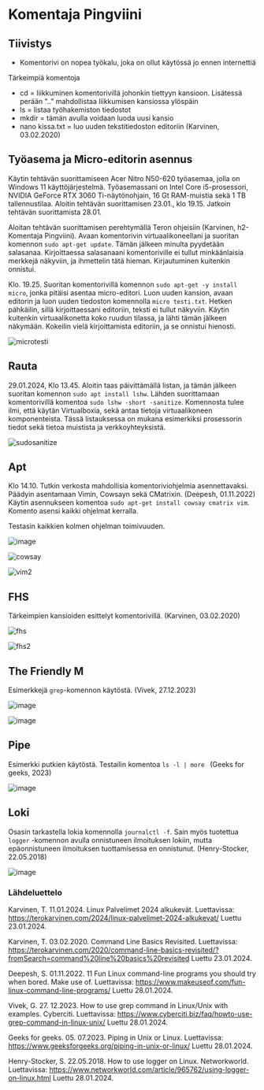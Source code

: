 # Komentaja Pingviini

## Tiivistys

- Komentorivi on nopea työkalu, joka on ollut käytössä jo ennen internettiä

Tärkeimpiä komentoja

- cd = liikkuminen komentorivillä johonkin tiettyyn kansioon. Lisätessä perään ".." mahdollistaa liikkumisen kansiossa ylöspäin
- ls = listaa työhakemiston tiedostot
- mkdir = tämän avulla voidaan luoda uusi kansio
- nano kissa.txt = luo uuden tekstitiedoston editoriin
  (Karvinen, 03.02.2020)

## Työasema ja Micro-editorin asennus

Käytin tehtävän suorittamiseen Acer Nitro N50-620 työasemaa, jolla on Windows 11 käyttöjärjestelmä. Työasemassani on Intel Core i5-prosessori, NVIDIA GeForce RTX 3060 Ti-näytönohjain, 16 Gt RAM-muistia sekä 1 TB tallennustilaa. Aloitin tehtävän suorittamisen 23.01., klo 19.15. Jatkoin tehtävän suorittamista 28.01.

Aloitan tehtävän suorittamisen perehtymällä Teron ohjeisiin (Karvinen, h2- Komentaja Pingviini). Avaan komentorivin virtuaalikoneellani ja suoritan komennon `sudo apt-get update`. Tämän jälkeen minulta pyydetään salasanaa. Kirjoittaessa salasanaani komentoriville ei tullut minkäänlaisia merkkejä näkyviin, ja ihmettelin tätä hieman. Kirjautuminen kuitenkin onnistui. 

Klo. 19.25. Suoritan komentorivillä komennon `sudo apt-get -y install micro`, jonka pitäisi asentaa micro-editori. Luon uuden kansion, avaan editorin ja luon uuden tiedoston komennolla `micro testi.txt`. Hetken pähkäilin, sillä kirjoittaessani editoriin, teksti ei tullut näkyviin. Käytin kuitenkin virtuaalikonetta koko ruudun tilassa, ja lähti tämän jälkeen näkymään. Kokeilin vielä kirjoittamista editoriin, ja se onnistui hienosti. 


![microtesti](https://github.com/bhd471/linux-palvelimet/assets/148760837/14929848-fa8e-49c2-89c6-6f8f80752c3d)





## Rauta

29.01.2024, Klo 13.45. Aloitin taas päivittämällä listan, ja tämän jälkeen suoritan komennon `sudo apt install lshw`. Lähden suorittamaan komentorivillä komentoa `sudo lshw -short -sanitize`. Komennosta tulee ilmi, että käytän Virtualboxia, sekä antaa tietoja virtuaalikoneen komponenteista. Tässä listauksessa on mukana esimerkiksi prosessorin tiedot sekä tietoa muistista ja verkkoyhteyksistä. 


![sudosanitize](https://github.com/bhd471/linux-palvelimet/assets/148760837/aacbb5c3-245d-47ab-8e0e-76d9b3076b59)


## Apt

Klo 14.10. Tutkin verkosta mahdollisia komentoriviohjelmia asennettavaksi. Päädyin asentamaan Vimin, Cowsayn sekä CMatrixin. (Deepesh, 01.11.2022) Käytin asennukseen komentoa `sudo apt-get install cowsay cmatrix vim`. Komento asensi kaikki ohjelmat kerralla. 

Testasin kaikkien kolmen ohjelman toimivuuden. 


![image](https://github.com/bhd471/linux-palvelimet/assets/148760837/591f0c73-a396-4033-870b-2b5f616c49c7)


![cowsay](https://github.com/bhd471/linux-palvelimet/assets/148760837/8ab06707-a9a2-4aa5-9fc4-7fb15b6f85ef)


![vim2](https://github.com/bhd471/linux-palvelimet/assets/148760837/8dfebc55-54c3-445e-9b44-33e5c92a64ec)


## FHS

Tärkeimpien kansioiden esittelyt komentorivillä. (Karvinen, 03.02.2020)

![fhs](https://github.com/bhd471/linux-palvelimet/assets/148760837/552c5f96-5066-4648-b2e2-07be61acee28)






![fhs2](https://github.com/bhd471/linux-palvelimet/assets/148760837/df36869c-5c7f-441d-aa97-0263e0f32fcf)

## The Friendly M

Esimerkkejä `grep`-komennon käytöstä. 
(Vivek, 27.12.2023)



![image](https://github.com/bhd471/linux-palvelimet/assets/148760837/df940c69-63e8-428c-ac2e-7187e05ef222)



![image](https://github.com/bhd471/linux-palvelimet/assets/148760837/575af8ed-fbf5-4492-a1d7-823fd44f5824)



## Pipe

Esimerkki putkien käytöstä. Testailin komentoa `ls -l | more `
(Geeks for geeks, 2023)



![image](https://github.com/bhd471/linux-palvelimet/assets/148760837/99463fb6-6ea5-4f70-9529-e2c5c1725256)

## Loki

Osasin tarkastella lokia komennolla `journalctl -f`. Sain myös tuotettua `logger` -komennon avulla onnistuneen ilmoituksen lokiin, mutta epäonnistuneen ilmoituksen tuottamisessa en onnistunut. 
(Henry-Stocker, 22.05.2018)



![image](https://github.com/bhd471/linux-palvelimet/assets/148760837/df5ff3b3-a234-4f9f-966c-f0d33f85da77)




### Lähdeluettelo

Karvinen, T. 11.01.2024. Linux Palvelimet 2024 alkukevät. Luettavissa: https://terokarvinen.com/2024/linux-palvelimet-2024-alkukevat/
Luettu 23.01.2024.

Karvinen, T. 03.02.2020. Command Line Basics Revisited. Luettavissa: https://terokarvinen.com/2020/command-line-basics-revisited/?fromSearch=command%20line%20basics%20revisited 
Luettu 23.01.2024.

Deepesh, S. 01.11.2022. 11 Fun Linux command-line programs you should try when bored. Make use of. Luettavissa: https://www.makeuseof.com/fun-linux-command-line-programs/
Luettu 28.01.2024.

Vivek, G. 27. 12.2023. How to use grep command in Linux/Unix with examples. Cyberciti. Luettavissa: https://www.cyberciti.biz/faq/howto-use-grep-command-in-linux-unix/
Luettu 28.01.2024.

Geeks for geeks. 05. 07.2023. Piping in Unix or Linux. Luettavissa: https://www.geeksforgeeks.org/piping-in-unix-or-linux/
Luettu 28.01.2024.

Henry-Stocker, S. 22.05.2018. How to use logger on Linux. Networkworld. Luettavissa: https://www.networkworld.com/article/965762/using-logger-on-linux.html
Luettu 28.01.2024.
